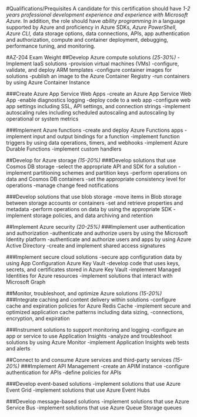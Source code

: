 #Qualifications/Prequisites
A candidate for this certification should have *1-2 years professional development experience
and experience with Microsoft Azure.* In addition, the role should have *ability programming in* a
language supported by Azure and proficiency in Azure SDKs, *Azure PowerShell, Azure CLI,* data
storage options, data connections, APIs, app authentication and authorization, compute and
container deployment, debugging, performance tuning, and monitoring.

#AZ-204 Exam Weight
##Develop Azure compute solutions *(25-30%)*
-Implement IaaS solutions
-provision virtual machines (VMs)
-configure, validate, and deploy ARM templates
-configure container images for solutions
-publish an image to the Azure Container Registry
-run containers by using Azure Container Instance

###Create Azure App Service Web Apps
-create an Azure App Service Web App
-enable diagnostics logging
-deploy code to a web app
-configure web app settings including SSL, API settings, and connection strings
-implement autoscaling rules including scheduled autoscaling and autoscaling by operational or system metrics

###Implement Azure functions
-create and deploy Azure Functions apps
-implement input and output bindings for a function
-implement function triggers by using data operations, timers, and webhooks
-implement Azure Durable Functions
-implement custom handlers

##Develop for Azure storage *(15-20%)*
###Develop solutions that use Cosmos DB storage
-select the appropriate API and SDK for a solution
-implement partitioning schemes and partition keys
-perform operations on data and Cosmos DB containers
-set the appropriate consistency level for operations
-manage change feed notifications

###Develop solutions that use blob storage
-move items in Blob storage between storage accounts or containers
-set and retrieve properties and metadata
-perform operations on data by using the appropriate SDK
-implement storage policies, and data archiving and retention


##Implement Azure security *(20-25%)*
###Implement user authentication and authorization
-authenticate and authorize users by using the Microsoft Identity platform
-authenticate and authorize users and apps by using Azure Active Directory
-create and implement shared access signatures

###Implement secure cloud solutions
-secure app configuration data by using App Configuration Azure Key Vault
-develop code that uses keys, secrets, and certificates stored in Azure Key Vault
-implement Managed Identities for Azure resources
-implement solutions that interact with Microsoft Graph

##Monitor, troubleshoot, and optimize Azure solutions *(15-20%)*
###Integrate caching and content delivery within solutions
-configure cache and expiration policies for Azure Redis Cache
-implement secure and optimized application cache patterns including data sizing,
-connections, encryption, and expiration

###Instrument solutions to support monitoring and logging
-configure an app or service to use Application Insights
-analyze and troubleshoot solutions by using Azure Monitor
-implement Application Insights web tests and alerts

##Connect to and consume Azure services and third-party services *(15-20%)*
###Implement API Management
-create an APIM instance
-configure authentication for APIs
-define policies for APIs

###Develop event-based solutions
-implement solutions that use Azure Event Grid
-implement solutions that use Azure Event Hubs

###Develop message-based solutions
-implement solutions that use Azure Service Bus
-implement solutions that use Azure Queue Storage queues

